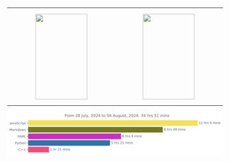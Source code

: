 ***

<p align="center" style="width: 100%; gap: 50px;">
    <span style="width: 100%;">
        <img align="center" style="width: 49%;" height=200 src="https://github-readme-stats.vercel.app/api?username=JW5123&show_icons=true&theme=nightowl">
        <img align="center" style="width: 49%;" height=200 src="https://github-readme-stats.vercel.app/api/top-langs/?username=JW5123&theme=nightowl&layout=compact&langs_count=8">
    </span>
</p>

***

<img src="https://github.com/JW5123/JW5123/blob/main/images/stat.svg" alt="JW5123 WakaTime Activity">
